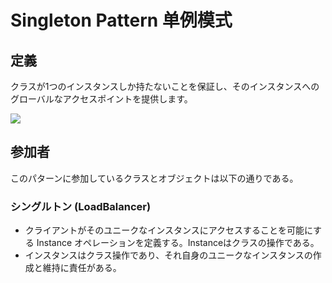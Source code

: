 # Singleton Pattern 单例模式
## 定義

クラスが1つのインスタンスしか持たないことを保証し、そのインスタンスへのグローバルなアクセスポイントを提供します。

![](https://github.com/QianMo/Unity-Design-Pattern/blob/master/UML_Picture/singleton.gif)


## 参加者

このパターンに参加しているクラスとオブジェクトは以下の通りである。

### シングルトン (LoadBalancer)
* クライアントがそのユニークなインスタンスにアクセスすることを可能にする Instance オペレーションを定義する。Instanceはクラスの操作である。
* インスタンスはクラス操作であり、それ自身のユニークなインスタンスの作成と維持に責任がある。

